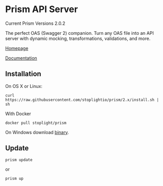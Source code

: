 # Prism API Server

Current Prism Versions 2.0.2

The perfect OAS (Swagger 2) companion. Turn any OAS file into an API server with dynamic mocking, transformations, validations, and more.

[Homepage](http://stoplight.io/platform/prism?utm_source=github&utm_medium=prism)

[Documentation](https://help.stoplight.io/prism/getting-started?utm_source=github&utm_medium=prism)

## Installation

On OS X or Linux:

```
curl https://raw.githubusercontent.com/stoplightio/prism/2.x/install.sh | sh
```

With Docker

```
docker pull stoplight/prism
```

On Windows download [binary](https://github.com/stoplightio/prism/releases).

## Update

```
prism update
```

or

```
prism up
```
